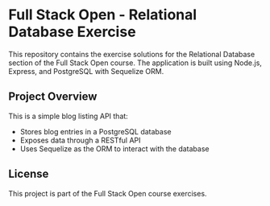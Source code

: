 # Full Stack Open - Relational Database Exercise

This repository contains the exercise solutions for the Relational Database section of the Full Stack Open course. The application is built using Node.js, Express, and PostgreSQL with Sequelize ORM.

## Project Overview

This is a simple blog listing API that:
- Stores blog entries in a PostgreSQL database
- Exposes data through a RESTful API
- Uses Sequelize as the ORM to interact with the database

## License

This project is part of the Full Stack Open course exercises.